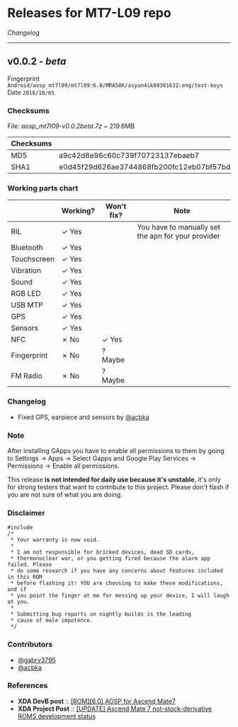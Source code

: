 Releases for MT7-L09 repo
=========================
*Changelog*
* * *
## v0.0.2 - *beta*
Fingerprint
` Android/aosp_mt7l09/mt7l09:6.0/MRA58K/asyan4ik09301632:eng/test-keys `
Date
 ` 2016/10/05 `
### Checksums
File: *aosp_mt7l09-v0.0.2beta.7z* ~ 219.6MB

|Checksums|                                        |
|---------|----------------------------------------|
|MD5      |a9c42d8e96c60c739f70723137ebaeb7        |
|SHA1     |e0d45f29d626ae3744868fb200fc12eb07bf57bd| 

### Working parts chart
|           | Working?        | Won't fix? | Note |
|-----------|-----------------|------------|------|
|RIL        | ✓ Yes           |            |You have to manually set the apn for your provider|
|Bluetooth  | ✓ Yes           |            |      |
|Touchscreen| ✓ Yes           |            |      |
|Vibration  | ✓ Yes           |            |      |
|Sound      | ✓ Yes           |            |      |
|RGB LED    | ✓ Yes           |            |      |
|USB MTP    | ✓ Yes           |            |      |
|GPS        | ✓ Yes           |            |      |
|Sensors    | ✓ Yes           |            |      |
|NFC        | ✗ No            | ✓ Yes      |      |
|Fingerprint| ✗ No            | ? Maybe    |      |
|FM Radio   | ✗ No            | ? Maybe    |      |

### Changelog
- Fixed GPS, earpiece and sensors by [@acbka](https://github.com/asyan4ik)

### Note
After installing GApps you have to enable all permissions to them by going to Settings -> Apps -> Select Gapps and Google Play Services -> Permissions -> Enable all permissions.

This release **is not intended for daily use because it's unstable**, it's only for strong testers that want to contribute to this project. Please don't flash if you are not sure of what you are doing. 

### Disclaimer
```
#include 
/*
 * Your warranty is now void.
 *
 * I am not responsible for bricked devices, dead SD cards,
 * thermonuclear war, or you getting fired because the alarm app failed. Please
 * do some research if you have any concerns about features included in this ROM
 * before flashing it! YOU are choosing to make these modifications, and if
 * you point the finger at me for messing up your device, I will laugh at you.
 *
 * Submitting bug reports on nightly builds is the leading 
 * cause of male impotence.
 */
```

### Contributors
- [@gabry3795](https://github.com/gabry3795)
- [@acbka](https://github.com/asyan4ik)


### References
- **XDA DevB post** :: [[ROM][6.0] AOSP for Ascend Mate7](http://forum.xda-developers.com/mate-7/orig-development/rom-aosp-ascend-mate7-t3465656)
- **XDA Project Post** :: [[UPDATE] Ascend Mate 7 not-stock-derivative ROMS development status](http://forum.xda-developers.com/mate-7/orig-development/update-ascend-mate-7-stock-derivative-t3241661)